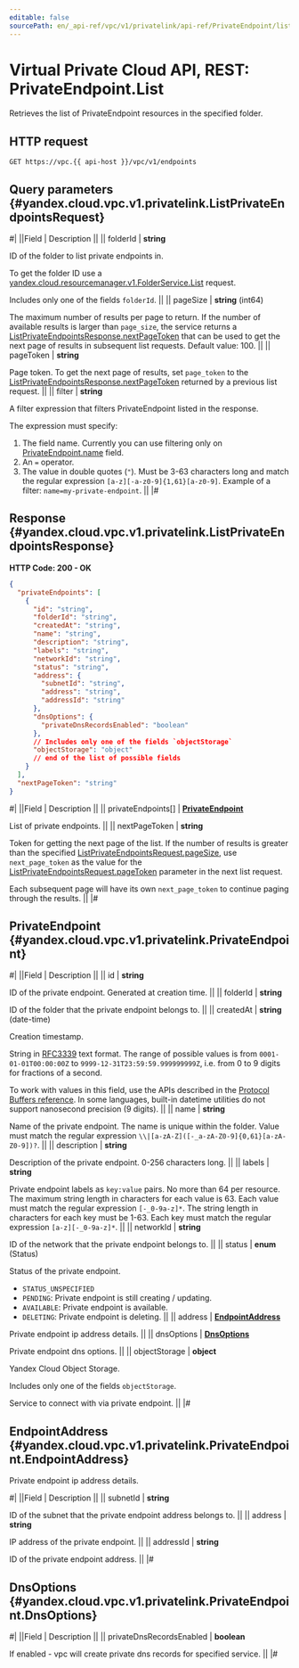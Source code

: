 ```yaml
---
editable: false
sourcePath: en/_api-ref/vpc/v1/privatelink/api-ref/PrivateEndpoint/list.md
---
```


# Virtual Private Cloud API, REST: PrivateEndpoint.List

Retrieves the list of PrivateEndpoint resources in the specified folder.

## HTTP request

```
GET https://vpc.{{ api-host }}/vpc/v1/endpoints
```

## Query parameters {#yandex.cloud.vpc.v1.privatelink.ListPrivateEndpointsRequest}

#|
||Field | Description ||
|| folderId | **string**

ID of the folder to list private endpoints in.

To get the folder ID use a
[yandex.cloud.resourcemanager.v1.FolderService.List](/docs/resource-manager/api-ref/Folder/list#List) request.

Includes only one of the fields `folderId`. ||
|| pageSize | **string** (int64)

The maximum number of results per page to return. If the number of
available results is larger than `page_size`, the service returns a
[ListPrivateEndpointsResponse.nextPageToken](#yandex.cloud.vpc.v1.privatelink.ListPrivateEndpointsResponse) that can be used to get the
next page of results in subsequent list requests. Default value: 100. ||
|| pageToken | **string**

Page token. To get the next page of results, set `page_token` to the
[ListPrivateEndpointsResponse.nextPageToken](#yandex.cloud.vpc.v1.privatelink.ListPrivateEndpointsResponse) returned by a previous list
request. ||
|| filter | **string**

A filter expression that filters PrivateEndpoint listed in the response.

The expression must specify:
1. The field name. Currently you can use filtering only on
[PrivateEndpoint.name](#yandex.cloud.vpc.v1.privatelink.PrivateEndpoint) field.
2. An `=` operator.
3. The value in double quotes (`"`). Must be 3-63 characters long and match
the regular expression `[a-z][-a-z0-9]{1,61}[a-z0-9]`. Example of a filter:
`name=my-private-endpoint`. ||
|#

## Response {#yandex.cloud.vpc.v1.privatelink.ListPrivateEndpointsResponse}

**HTTP Code: 200 - OK**

```json
{
  "privateEndpoints": [
    {
      "id": "string",
      "folderId": "string",
      "createdAt": "string",
      "name": "string",
      "description": "string",
      "labels": "string",
      "networkId": "string",
      "status": "string",
      "address": {
        "subnetId": "string",
        "address": "string",
        "addressId": "string"
      },
      "dnsOptions": {
        "privateDnsRecordsEnabled": "boolean"
      },
      // Includes only one of the fields `objectStorage`
      "objectStorage": "object"
      // end of the list of possible fields
    }
  ],
  "nextPageToken": "string"
}
```

#|
||Field | Description ||
|| privateEndpoints[] | **[PrivateEndpoint](#yandex.cloud.vpc.v1.privatelink.PrivateEndpoint)**

List of private endpoints. ||
|| nextPageToken | **string**

Token for getting the next page of the list. If the number of results is
greater than the specified [ListPrivateEndpointsRequest.pageSize](#yandex.cloud.vpc.v1.privatelink.ListPrivateEndpointsRequest), use
`next_page_token` as the value for the
[ListPrivateEndpointsRequest.pageToken](#yandex.cloud.vpc.v1.privatelink.ListPrivateEndpointsRequest) parameter in the next list
request.

Each subsequent page will have its own `next_page_token` to continue paging
through the results. ||
|#

## PrivateEndpoint {#yandex.cloud.vpc.v1.privatelink.PrivateEndpoint}

#|
||Field | Description ||
|| id | **string**

ID of the private endpoint. Generated at creation time. ||
|| folderId | **string**

ID of the folder that the private endpoint belongs to. ||
|| createdAt | **string** (date-time)

Creation timestamp.

String in [RFC3339](https://www.ietf.org/rfc/rfc3339.txt) text format. The range of possible values is from
`0001-01-01T00:00:00Z` to `9999-12-31T23:59:59.999999999Z`, i.e. from 0 to 9 digits for fractions of a second.

To work with values in this field, use the APIs described in the
[Protocol Buffers reference](https://developers.google.com/protocol-buffers/docs/reference/overview).
In some languages, built-in datetime utilities do not support nanosecond precision (9 digits). ||
|| name | **string**

Name of the private endpoint.
The name is unique within the folder.
Value must match the regular expression
``\\|[a-zA-Z]([-_a-zA-Z0-9]{0,61}[a-zA-Z0-9])?``. ||
|| description | **string**

Description of the private endpoint. 0-256 characters long. ||
|| labels | **string**

Private endpoint labels as `key:value` pairs.
No more than 64 per resource.
The maximum string length in characters for each value is 63.
Each value must match the regular expression `[-_0-9a-z]*`.
The string length in characters for each key must be 1-63.
Each key must match the regular expression `[a-z][-_0-9a-z]*`. ||
|| networkId | **string**

ID of the network that the private endpoint belongs to. ||
|| status | **enum** (Status)

Status of the private endpoint.

- `STATUS_UNSPECIFIED`
- `PENDING`: Private endpoint is still creating / updating.
- `AVAILABLE`: Private endpoint is available.
- `DELETING`: Private endpoint is deleting. ||
|| address | **[EndpointAddress](#yandex.cloud.vpc.v1.privatelink.PrivateEndpoint.EndpointAddress)**

Private endpoint ip address details. ||
|| dnsOptions | **[DnsOptions](#yandex.cloud.vpc.v1.privatelink.PrivateEndpoint.DnsOptions)**

Private endpoint dns options. ||
|| objectStorage | **object**

Yandex Cloud Object Storage.

Includes only one of the fields `objectStorage`.

Service to connect with via private endpoint. ||
|#

## EndpointAddress {#yandex.cloud.vpc.v1.privatelink.PrivateEndpoint.EndpointAddress}

Private endpoint ip address details.

#|
||Field | Description ||
|| subnetId | **string**

ID of the subnet that the private endpoint address belongs to. ||
|| address | **string**

IP address of the private endpoint. ||
|| addressId | **string**

ID of the private endpoint address. ||
|#

## DnsOptions {#yandex.cloud.vpc.v1.privatelink.PrivateEndpoint.DnsOptions}

#|
||Field | Description ||
|| privateDnsRecordsEnabled | **boolean**

If enabled - vpc will create private dns records for specified service. ||
|#
